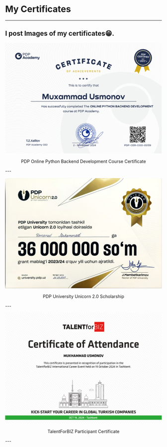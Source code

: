 # My Certificates
---
I post Images of my certificates😁.
---
![Python Backend Developer Certificate](https://github.com/ameer611/my_certificates/blob/main/MuxammadUsmonovad0dd5bc-dffe-4ec5-a3c3-3fb851bd57b1.png)
<p style="text-align:center">PDP Online Python Backend Development Course Certificate</p>
---

![Unicorn 2.0 certificate](https://github.com/ameer611/my_certificates/blob/main/Unicorn%20_2.0_certificates_page-0001.jpg)
<p style="text-align:center">PDP University Unicorn 2.0 Scholarship </p>
---

![TalentForBiz certificate](https://github.com/ameer611/my_certificates/blob/main/MUKHAMMAD%20USMONOV.jpg)
<p style="text-align:center">TalentForBIZ Participant Certificate</p>
---
